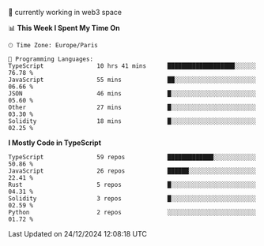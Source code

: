 🔭 currently working in web3 space

<!--START_SECTION:waka-->
📊 **This Week I Spent My Time On** 

```text
🕑︎ Time Zone: Europe/Paris

💬 Programming Languages: 
TypeScript               10 hrs 41 mins      ███████████████████░░░░░░   76.78 % 
JavaScript               55 mins             ██░░░░░░░░░░░░░░░░░░░░░░░   06.66 % 
JSON                     46 mins             █░░░░░░░░░░░░░░░░░░░░░░░░   05.60 % 
Other                    27 mins             █░░░░░░░░░░░░░░░░░░░░░░░░   03.30 % 
Solidity                 18 mins             █░░░░░░░░░░░░░░░░░░░░░░░░   02.25 % 
```

**I Mostly Code in TypeScript** 

```text
TypeScript               59 repos            █████████████░░░░░░░░░░░░   50.86 % 
JavaScript               26 repos            ██████░░░░░░░░░░░░░░░░░░░   22.41 % 
Rust                     5 repos             █░░░░░░░░░░░░░░░░░░░░░░░░   04.31 % 
Solidity                 3 repos             █░░░░░░░░░░░░░░░░░░░░░░░░   02.59 % 
Python                   2 repos             ░░░░░░░░░░░░░░░░░░░░░░░░░   01.72 % 
```




 Last Updated on 24/12/2024 12:08:18 UTC
<!--END_SECTION:waka-->

